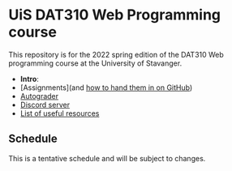   # UiS DAT310 Web Programming course

This repository is for the 2022 spring edition of the DAT310 Web programming course at the University of Stavanger. 

  - **Intro**: 
  - [Assignments](and [how to hand them in on GitHub](autograder.md))
  - [Autograder](https://uis.itest.run)
  - [Discord server](https://discord.gg/HuQHxKQC)
  - [List of useful resources](Resources.md)
  
  
## Schedule 
 
This is a tentative schedule and will be subject to changes.
